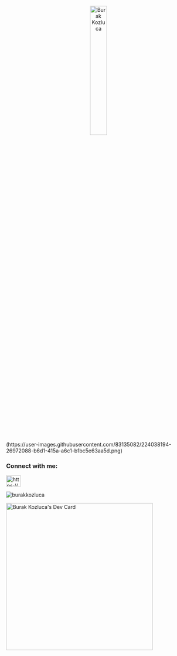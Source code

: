 <p align="center">
  <a href="https://github.com/burakkozluca">
    <img src="https://github.com/mmtemel/mmtemel/blob/ae23489d119835fd4240cacd1753f9b03db58146/Burak%20Kozluca.png" width="30%" height="30%" alt="Burak Kozluca" />
  </a>
</p>
(https://user-images.githubusercontent.com/83135082/224038194-26972088-b6d1-415a-a6c1-b1bc5e63aa5d.png)

<h3 align="left">Connect with me:</h3>
<p align="left">
<a href="https://www.linkedin.com/in/burak-kozluca-9ba572224" target="blank"><img align="center" src="https://raw.githubusercontent.com/rahuldkjain/github-profile-readme-generator/master/src/images/icons/Social/linked-in-alt.svg" alt="https://www.linkedin.com/in/burakkozluca" height="30" width="40" /></a>
</p>

<p><img align="center" src="https://github-readme-streak-stats.herokuapp.com/?user=burakkozluca&theme=dark" alt="burakkozluca" /></p>
<a href="https://app.daily.dev/burakkozluca"><img src="https://api.daily.dev/devcards/5b1b50582b114ab4854839599d387fe7.png?r=9lw" width="400" alt="Burak Kozluca's Dev Card"/></a>


